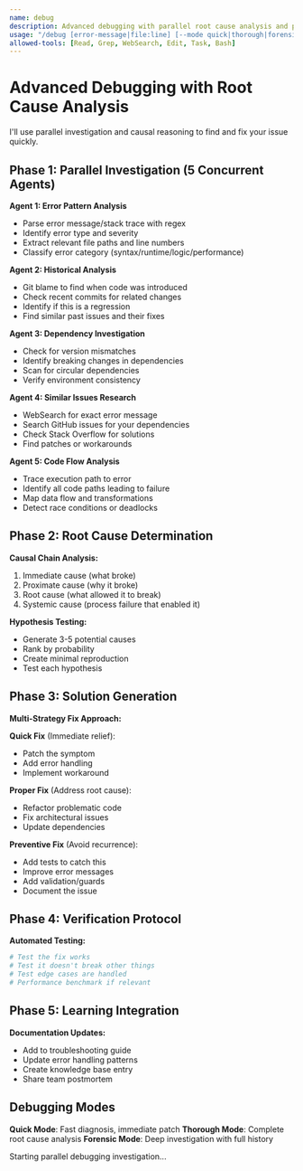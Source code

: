 ```yaml
---
name: debug
description: Advanced debugging with parallel root cause analysis and predictive fixes
usage: "/debug [error-message|file:line] [--mode quick|thorough|forensic]"
allowed-tools: [Read, Grep, WebSearch, Edit, Task, Bash]
---
```


# Advanced Debugging with Root Cause Analysis

I'll use parallel investigation and causal reasoning to find and fix your issue quickly.

## Phase 1: Parallel Investigation (5 Concurrent Agents)

**Agent 1: Error Pattern Analysis**
- Parse error message/stack trace with regex
- Identify error type and severity
- Extract relevant file paths and line numbers
- Classify error category (syntax/runtime/logic/performance)

**Agent 2: Historical Analysis**
- Git blame to find when code was introduced
- Check recent commits for related changes
- Identify if this is a regression
- Find similar past issues and their fixes

**Agent 3: Dependency Investigation**
- Check for version mismatches
- Identify breaking changes in dependencies
- Scan for circular dependencies
- Verify environment consistency

**Agent 4: Similar Issues Research**
- WebSearch for exact error message
- Search GitHub issues for your dependencies
- Check Stack Overflow for solutions
- Find patches or workarounds

**Agent 5: Code Flow Analysis**
- Trace execution path to error
- Identify all code paths leading to failure
- Map data flow and transformations
- Detect race conditions or deadlocks

## Phase 2: Root Cause Determination

**Causal Chain Analysis:**
1. Immediate cause (what broke)
2. Proximate cause (why it broke)
3. Root cause (what allowed it to break)
4. Systemic cause (process failure that enabled it)

**Hypothesis Testing:**
- Generate 3-5 potential causes
- Rank by probability
- Create minimal reproduction
- Test each hypothesis

## Phase 3: Solution Generation

**Multi-Strategy Fix Approach:**

**Quick Fix** (Immediate relief):
- Patch the symptom
- Add error handling
- Implement workaround

**Proper Fix** (Address root cause):
- Refactor problematic code
- Fix architectural issues
- Update dependencies

**Preventive Fix** (Avoid recurrence):
- Add tests to catch this
- Improve error messages
- Add validation/guards
- Document the issue

## Phase 4: Verification Protocol

**Automated Testing:**
```bash
# Test the fix works
# Test it doesn't break other things
# Test edge cases are handled
# Performance benchmark if relevant
```

## Phase 5: Learning Integration

**Documentation Updates:**
- Add to troubleshooting guide
- Update error handling patterns
- Create knowledge base entry
- Share team postmortem

## Debugging Modes

**Quick Mode**: Fast diagnosis, immediate patch
**Thorough Mode**: Complete root cause analysis
**Forensic Mode**: Deep investigation with full history

Starting parallel debugging investigation...